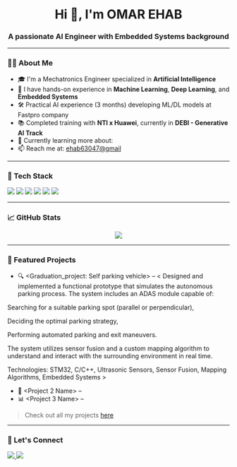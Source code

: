 <h1 align="center">Hi 👋, I'm OMAR EHAB </h1>
<h3 align="center">A passionate AI Engineer with Embedded Systems background</h3>

---

### 👨‍💻 About Me

- 🎓 I'm a Mechatronics Engineer specialized in **Artificial Intelligence**
- 🧠 I have hands-on experience in **Machine Learning**, **Deep Learning**, and **Embedded Systems**
- 🛠️ Practical AI experience (3 months) developing ML/DL models at Fastpro company
- 📚 Completed training with **NTI x Huawei**, currently in **DEBI - Generative AI Track**
- 🌱 Currently learning more about: <Generative Ai at DEPI>
- 📫 Reach me at: <ehab63047@gmail>

---

### 🧰 Tech Stack

<p>
  <img src="https://img.shields.io/badge/Python-3670A0?style=for-the-badge&logo=python&logoColor=ffdd54"/>
  <img src="https://img.shields.io/badge/TensorFlow-FF6F00?style=for-the-badge&logo=tensorflow&logoColor=white"/>
  <img src="https://img.shields.io/badge/PyTorch-EE4C2C?style=for-the-badge&logo=pytorch&logoColor=white"/>
  <img src="https://img.shields.io/badge/C/C++-00599C?style=for-the-badge&logo=cplusplus&logoColor=white"/>
  <img src="https://img.shields.io/badge/STM32-03234B?style=for-the-badge&logo=stmicroelectronics&logoColor=white"/>
  <img src="https://img.shields.io/badge/GitHub-181717?style=for-the-badge&logo=github&logoColor=white"/>
</p>

---

### 📈 GitHub Stats

<p align="center">
  <img src="https://github-readme-stats.vercel.app/api?username=omarehab15&show_icons=true&theme=radical" />
</p>

---

### 📌 Featured Projects

- 🔍 <Graduation_project: Self parking vehicle> – < Designed and implemented a functional prototype that simulates the autonomous parking process. The system includes an ADAS module capable of:

Searching for a suitable parking spot (parallel or perpendicular),

Deciding the optimal parking strategy,

Performing automated parking and exit maneuvers.

The system utilizes sensor fusion and a custom mapping algorithm to understand and interact with the surrounding environment in real time.

Technologies: STM32, C/C++, Ultrasonic Sensors, Sensor Fusion, Mapping Algorithms, Embedded Systems >  
- 🧠 <Project 2 Name> – <Brief Description>  
- 📊 <Project 3 Name> – <Brief Description>  

> Check out all my projects [here](https://github.com/<YourGitHubUsername>?tab=repositories)

---

### 🤝 Let's Connect

<p align="left">
  <a href="https://www.linkedin.com/in/omar-ehab-eid>/" target="_blank">
    <img src="https://img.shields.io/badge/LinkedIn-%230077B5.svg?style=for-the-badge&logo=linkedin&logoColor=white"/>
  </a>
  <a href="mailto:<ehab63047@gmail.com>">
    <img src="https://img.shields.io/badge/Gmail-D14836?style=for-the-badge&logo=gmail&logoColor=white"/>
  </a>
</p>

